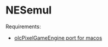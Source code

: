 # NESemul
Requirements:
- [olcPixelGameEngine port for macos](https://github.com/sadikovi/olcPixelGameEngine-macos)

